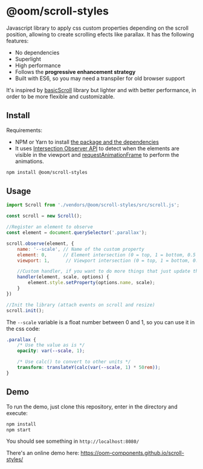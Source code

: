 # @oom/scroll-styles

Javascript library to apply css custom properties depending on the scroll position, allowing to create scrolling efects like parallax. It has the following features:

* No dependencies
* Superlight
* High performance
* Follows the **progressive enhancement strategy**
* Built with ES6, so you may need a transpiler for old browser support

It's inspired by [basicScroll](https://github.com/electerious/basicScroll) library but lighter and with better performance, in order to be more flexible and customizable.

## Install

Requirements:

* NPM or Yarn to install [the package and the dependencies](https://www.npmjs.com/@oom/scroll-styles)
* It uses [Intersection Observer API](https://developer.mozilla.org/en-US/docs/Web/API/Intersection_Observer_API) to detect when the elements are visible in the viewport and [requestAnimationFrame](https://developer.mozilla.org/en-US/docs/Web/API/window/requestAnimationFrame) to perform the animations.

```sh
npm install @oom/scroll-styles
```

## Usage

```js
import Scroll from './vendors/@oom/scroll-styles/src/scroll.js';

const scroll = new Scroll();

//Register an element to observe
const element = document.querySelector('.parallax');

scroll.observe(element, {
    name: '--scale', // Name of the custom property
    element: 0,      // Element intersection (0 = top, 1 = bottom, 0.5 = middle, etc)
    viewport: 1,      // Viewport intersection (0 = top, 1 = bottom, 0.5 = middle, etc)

    //Custom handler, if you want to do more things that just update the property
    handler(element, scale, options) {
        element.style.setProperty(options.name, scale);
    }
})

//Init the library (attach events on scroll and resize)
scroll.init();
```

The `--scale` variable is a float number between 0 and 1, so you can use it in the css code:

```css
.parallax {
    /* Use the value as is */
    opacity: var(--scale, 1);

    /* Use calc() to convert to other units */
    transform: translateY(calc(var(--scale, 1) * 50rem));
}
```

## Demo

To run the demo, just clone this repository, enter in the directory and execute:

```sh
npm install
npm start
```

You should see something in `http://localhost:8080/`

There's an online demo here: https://oom-components.github.io/scroll-styles/
